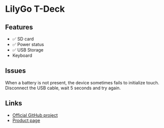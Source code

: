 # LilyGo T-Deck

## Features

- ✅ SD card
- ✅ Power status
- ✅ USB Storage
- Keyboard

## Issues

When a battery is not present, the device sometimes fails to initialize touch. Disconnect the USB cable, wait 5 seconds and try again.

## Links

- [Official GitHub project](https://github.com/Xinyuan-LilyGO/T-Deck)
- [Product page](https://www.lilygo.cc/products/t-deck)

